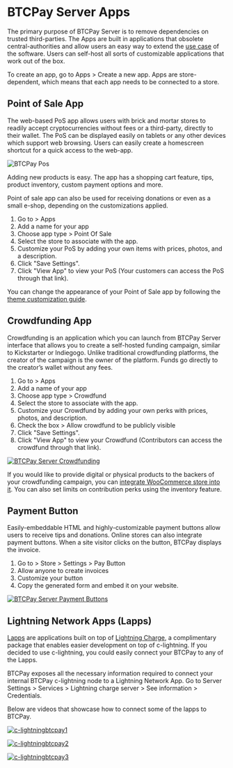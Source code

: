# BTCPay Server Apps

The primary purpose of BTCPay Server is to remove dependencies on trusted third-parties. The Apps are built in applications that obsolete central-authorities and allow users an easy way to extend the [use case](./UseCase.md) of the software. Users can self-host all sorts of customizable applications that work out of the box.

To create an app, go to Apps > Create a new app. Apps are store-dependent, which means that each app needs to be connected to a store.

## Point of Sale App

The web-based PoS app allows users with brick and mortar stores to readily accept cryptocurrencies without fees or a third-party, directly to their wallet. The PoS can be displayed easily on tablets or any other devices which support web browsing. Users can easily create a homescreen shortcut for a quick access to the web-app.

![BTCPay Pos](../img/BTCPayPointOfSale1.jpg)

Adding new products is easy. The app has a shopping cart feature, tips, product inventory, custom payment options and more.

Point of sale app can also be used for receiving donations or even as a small e-shop, depending on the customizations applied.

1. Go to > Apps
2. Add a name for your app
3. Choose app type > Point Of Sale
4. Select the store to associate with the app.
5. Customize your PoS by adding your own items with prices, photos, and a description.
6. Click "Save Settings".
7. Click "View App" to view your PoS (Your customers can access the PoS through that link).

You can change the appearance of your Point of Sale app by following the [theme customization guide](../dev/Theme.md).

## Crowdfunding App

Crowdfunding is an application which you can launch from BTCPay Server interface that allows you to create a self-hosted funding campaign, similar to Kickstarter or Indiegogo. Unlike traditional crowdfunding platforms, the creator of the campaign is the owner of the platform. Funds go directly to the creator’s wallet without any fees.

1. Go to > Apps
2. Add a name of your app
3. Choose app type > Crowdfund
4. Select the store to associate with the app.
5. Customize your Crowdfund by adding your own perks with prices, photos, and description.
6. Check the box > Allow crowdfund to be publicly visible
7. Click "Save Settings".
8. Click "View App" to view your Crowdfund (Contributors can access the crowdfund through that link).

[![BTCPay Server Crowdfunding](https://img.youtube.com/vi/tFbfyneDj88/mqdefault.jpg)](https://www.youtube.com/watch?v=tFbfyneDj88 "BTCPay Server Crowdfunding")

If you would like to provide digital or physical products to the backers of your crowdfunding campaign, you can [integrate WooCommerce store into it](./FAQ/FAQ-Apps.md#how-to-integrate-woocommerce-store-into-a-btcpay-crowdfund-app). You can also set limits on contribution perks using the inventory feature.

## Payment Button

Easily-embeddable HTML and highly-customizable payment buttons allow users to receive tips and donations. Online stores can also integrate payment buttons. When a site visitor clicks on the button, BTCPay displays the invoice.

1. Go to > Store > Settings > Pay Button
2. Allow anyone to create invoices
3. Customize your button
4. Copy the generated form and embed it on your website.

[![BTCPay Server Payment Buttons](https://img.youtube.com/vi/MIWGvl6_WzI/mqdefault.jpg)](https://www.youtube.com/watch?v=MIWGvl6_WzI "BTCPay Server Payment Button")

## Lightning Network Apps (Lapps)

[Lapps](https://blockstream.com/2018/03/29/blockstreams-week-of-lapps-ends/) are applications built on top of [Lightning Charge](https://blockstream.com/2018/01/16/lightning-charge/), a complimentary package that enables easier development on top of c-lightning. If you decided to use c-lightning, you could easily connect your BTCPay to any of the Lapps.

BTCPay exposes all the necessary information required to connect your internal BTCPay c-lightning node to a Lightning Network App. Go to Server Settings > Services > Lightning charge server > See information > Credentials.

Below are videos that showcase how to connect some of the lapps to BTCPay.

[![c-lightningbtcpay1](https://img.youtube.com/vi/6EHNq1anD1k/mqdefault.jpg)](https://www.youtube.com/watch?v=6EHNq1anD1k "BTCPay Server - c-lightning and lapps intro")

[![c-lightningbtcpay2](https://img.youtube.com/vi/ZbM3jcxau0o/mqdefault.jpg)](https://www.youtube.com/watch?v=ZbM3jcxau0o "BTCPay Server - c-lightning and lapps publisher")

[![c-lightningbtcpay3](https://img.youtube.com/vi/EYrsU3LGpbI/mqdefault.jpg)](https://www.youtube.com/watch?v=EYrsU3LGpbI "BTCPay Server - c-lightning and lapps woo lightning")
